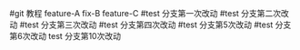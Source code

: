 #git 教程
feature-A
fix-B
feature-C
#test 分支第一次改动
#test 分支第二次改动
#test 分支第三次改动
#test 分支第四次改动
#test 分支第5次改动
#test 分支第6次改动
test 分支第10次改动

